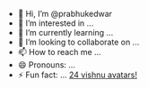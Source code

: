 - 👋 Hi, I’m @prabhukedwar
- 👀 I’m interested in ...
- 🌱 I’m currently learning ...
- 💞️ I’m looking to collaborate on ...
- 📫 How to reach me ...
- 😄 Pronouns: ...
- ⚡ Fun fact: ...
<a href="https://prabhukedwar.in/">24 vishnu avatars!</a>

<!---
prabhukedwar/prabhukedwar is a ✨ special ✨ repository because its `README.md` (this file) appears on your GitHub profile.
You can click the Preview link to take a look at your changes.
--->
